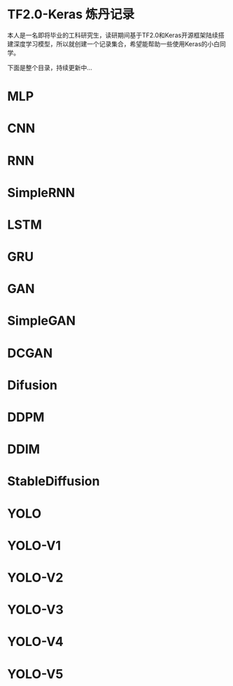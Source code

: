 # TF2.0-Keras 炼丹记录
本人是一名即将毕业的工科研究生，读研期间基于TF2.0和Keras开源框架陆续搭建深度学习模型，所以就创建一个记录集合，希望能帮助一些使用Keras的小白同学。

下面是整个目录，持续更新中...

# MLP
# CNN
# RNN
  # SimpleRNN
  # LSTM
  # GRU
# GAN
  # SimpleGAN
  # DCGAN
# Difusion
  # DDPM
  # DDIM
  # StableDiffusion
# YOLO
  # YOLO-V1
  # YOLO-V2
  # YOLO-V3
  # YOLO-V4
  # YOLO-V5
